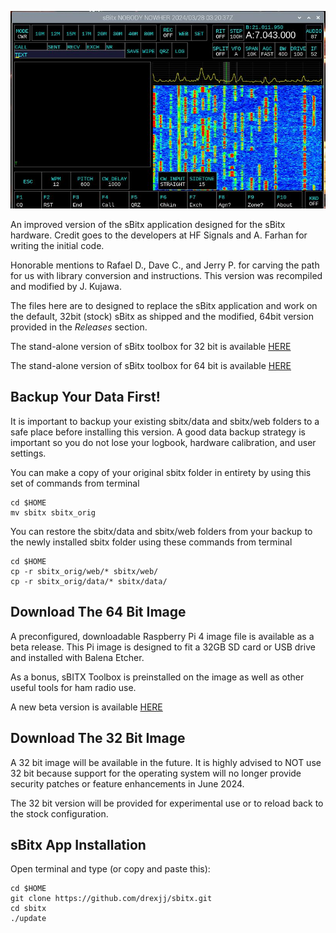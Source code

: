 ![sBitx image](sbitx.JPG)

An improved version of the sBitx application designed for the sBitx hardware. Credit goes to the developers at HF Signals and A. Farhan for writing the initial code. 

Honorable mentions to Rafael D., Dave C., and Jerry P. for carving the path for us with library conversion and instructions. This version was recompiled and modified by J. Kujawa.

The files here are to designed to replace the sBitx application and work on the default, 32bit (stock) sBitx as shipped and the modified, 64bit version provided in the *Releases* section.


The stand-alone version of sBitx toolbox for 32 bit is available [HERE](https://github.com/drexjj/sBITX-toolbox)

The stand-alone version of sBitx toolbox for 64 bit is available [HERE](https://github.com/drexjj/sBITX-toolbox64)


****Backup Your Data First!****
-----
It is important to backup your existing sbitx/data and sbitx/web folders to a safe place before installing this version. A good data backup strategy is important so you do not lose your logbook, hardware calibration, and user settings.

You can make a copy of your original sbitx folder in entirety by using this set of commands from terminal
```console
cd $HOME
mv sbitx sbitx_orig
```
You can restore the sbitx/data and sbitx/web folders from your backup to the newly installed sbitx folder using these commands from terminal
```console
cd $HOME
cp -r sbitx_orig/web/* sbitx/web/
cp -r sbitx_orig/data/* sbitx/data/
```

****Download The 64 Bit Image****
-----
A preconfigured, downloadable Raspberry Pi 4 image file is available as a beta release. This Pi image is designed to fit a 32GB SD card or USB drive and installed with Balena Etcher.

As a bonus, sBITX Toolbox is preinstalled on the image as well as other useful tools for ham radio use.

A new beta version is available [HERE](https://github.com/drexjj/sbitx/releases/tag/sBitx-v3.02-64-Bit)


****Download The 32 Bit Image****
-----
A 32 bit image will be available in the future. It is highly advised to NOT use 32 bit because support for the operating system will no longer provide security patches or feature enhancements in June 2024.

The 32 bit version will be provided for experimental use or to reload back to the stock configuration.


sBitx App Installation
-----

Open terminal and type (or copy and paste this):

```console
cd $HOME
git clone https://github.com/drexjj/sbitx.git
cd sbitx
./update
```
